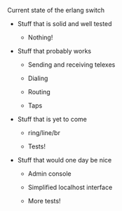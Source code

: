 Current state of the erlang switch

* Stuff that is solid and well tested

  * Nothing!

* Stuff that probably works

  * Sending and receiving telexes

  * Dialing

  * Routing

  * Taps

* Stuff that is yet to come

  * ring/line/br

  * Tests!

* Stuff that would one day be nice

  * Admin console

  * Simplified localhost interface

  * More tests!